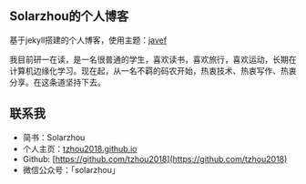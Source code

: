 ## Solarzhou的个人博客
基于jekyll搭建的个人博客，使用主题：[javef](https://github.com/Javef/javef.github.io)

我目前研一在读，是一名很普通的学生，喜欢读书，喜欢旅行，喜欢运动，长期在计算机边缘化学习。现在起，从一名不羁的码农开始，热衷技术、热衷写作、热衷分享。在这条道坚持下去。

## 联系我
- 简书：Solarzhou
- 个人主页：[tzhou2018.github.io](https://tzhou2018.github.io)
- Github: [https://github.com/tzhou2018](https://github.com/tzhou2018)
- 微信公众号：「solarzhou」